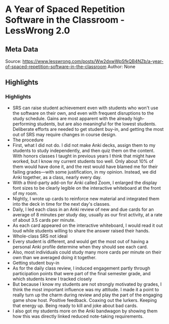 # A Year of Spaced Repetition Software in the Classroom - LessWrong 2.0

## Meta Data

Source:  https://www.lesswrong.com/posts/Ww2dxwWpSfkQB4NZb/a-year-of-spaced-repetition-software-in-the-classroom 
Author: None

## Highlights

### Highlights

- SRS can raise student achievement even with students who won't use the software on their own, and even with frequent disruptions to the study schedule. Gains are most apparent with the already high-performing students, but are also meaningful for the lowest students. Deliberate efforts are needed to get student buy-in, and getting the most out of SRS may require changes in course design.
- The procedure
- First, what I did not do. I did not make Anki decks, assign them to my students to study independently, and then quiz them on the content. With honors classes I taught in previous years I think that might have worked, but I know my current students too well. Only about 10% of them would have done it, and the rest would have blamed me for their failing grades—with some justification, in my opinion.
  Instead, we did Anki together, as a class, nearly every day.
- With a third-party add-on for Anki called Zoom, I enlarged the display font sizes to be clearly legible on the interactive whiteboard at the front of my room.
- Nightly, I wrote up cards to reinforce new material and integrated them into the deck in time for the next day's classes.
- Daily, I led each class in an Anki review of new and due cards for an average of 8 minutes per study day, usually as our first activity, at a rate of about 3.5 cards per minute.
- As each card appeared on the interactive whiteboard, I would read it out loud while students willing to share the answer raised their hands.
- Whole-class SRS not ideal
- Every student is different, and would get the most out of having a personal Anki profile determine when they should see each card.
- Also, most individuals could study many more cards per minute on their own than we averaged doing it together.
- Getting student buy-in
- As for the daily class review, I induced engagement partly through participation points that were part of the final semester grade, and which students knew I tracked closely
- But because I know my students are not strongly motivated by grades, I think the most important influence was my attitude. I made it a point to really turn up the charm during review and play the part of the engaging game show host. Positive feedback. Coaxing out the lurkers. Keeping that energy up. Being ready to kill and joke about bad cards.
- I also got my students more on the Anki bandwagon by showing them how this was directly linked reduced note-taking requirements.
